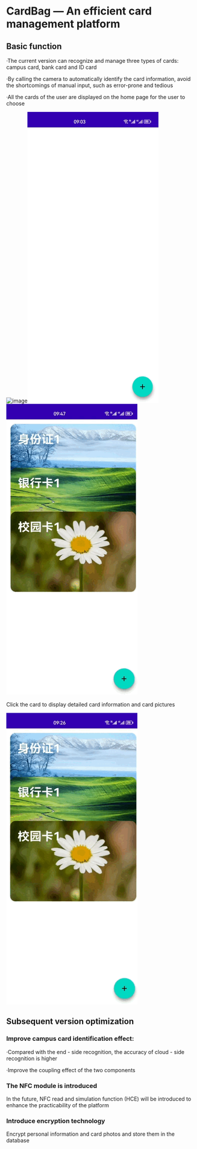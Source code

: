 # CardBag — An efficient card management platform

## Basic function

·The current version can recognize and manage three types of cards: campus card, bank card and ID card

·By calling the camera to automatically identify the card information, avoid the shortcomings of manual input, such as error-prone and tedious

·All the cards of the user are displayed on the home page for the user to choose

![image](https://github.com/Cod1ngR1der/ActivityLifeCycle_205801/blob/master/app/src/main/res/drawable/github1.gif=80%)![image](https://github.com/Cod1ngR1der/ActivityLifeCycle_205801/blob/master/app/src/main/res/drawable/github3.gif)![image](https://github.com/Cod1ngR1der/ActivityLifeCycle_205801/blob/master/app/src/main/res/drawable/github5.gif)


Click the card to display detailed card information and card pictures

![image](https://github.com/Cod1ngR1der/ActivityLifeCycle_205801/blob/master/app/src/main/res/drawable/github4.gif)


## Subsequent version optimization
### Improve campus card identification effect:

  ·Compared with the end - side recognition, the accuracy of cloud - side recognition is higher

  ·Improve the coupling effect of the two components

### The NFC module is introduced

  In the future, NFC read and simulation function (HCE) will be introduced to enhance the practicability of the platform
  
### Introduce encryption technology

  Encrypt personal information and card photos and store them in the database
